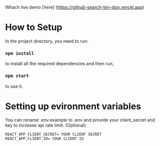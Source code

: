 Whach live demo [here] (https://github-search-ten-dun.vercel.app)

# How to Setup 

In the project directory, you need to run:

### `npm install`

to install all the required dependencies and then run,

### `npm start`

to use it.

# Setting up evironment variables

  You can rename .env.example to .env and provide your client_secret and key to increase api rate limit. (Optional)
 
  ```REACT_APP_CLIENT_SECRET= YOUR CLIENT SECRET``` \
  ```REACT_APP_CLIENT_ID= YOUR CLIENT ID``` 
